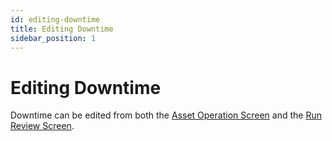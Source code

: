 ```yaml
---
id: editing-downtime
title: Editing Downtime
sidebar_position: 1
---
```

# Editing Downtime
Downtime can be edited from both the 
[Asset Operation Screen](docs/products/mes/asset-operation.md) and the 
[Run Review Screen](docs/products/mes/performance-analytics/run-review.md).
